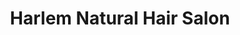 ---
title: "Harlem Natural Hair Salon"
url: /new-york/harlem-natural-hair-salon/
shop: hairdresser
---
